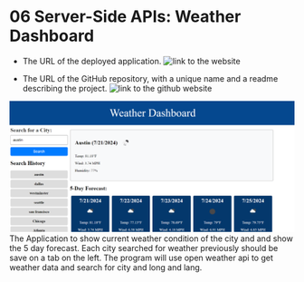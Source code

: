 # 06 Server-Side APIs: Weather Dashboard
* The URL of the deployed application.
![link to the website](https://thegreatwall88.github.io/Weather-Dashboard/)

* The URL of the GitHub repository, with a unique name and a readme describing the project.
![link to the github website](https://github.com/thegreatwall88/Weather-Dashboard)


![Screenshot of weather board](./assets/images/Screenshot%202024-07-21%20194453.png)
The Application to show current weather condition of the city and and show the 5 day forecast. Each city searched for weather previously should be save on a tab on the left. The program will use open weather api to get weather data and search for city and long and lang.